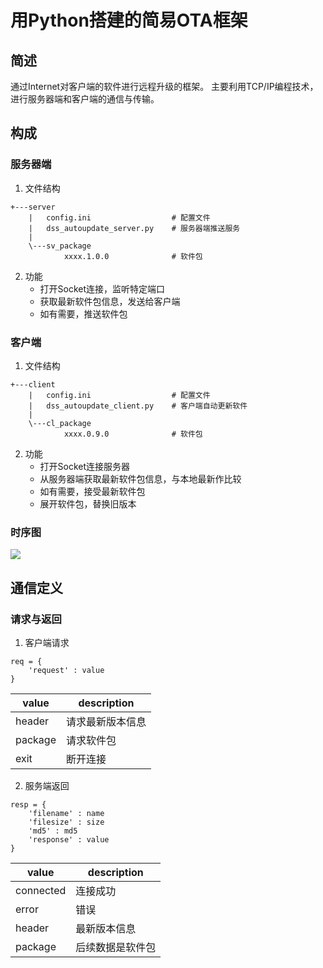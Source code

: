 # 用Python搭建的简易OTA框架
## 简述

通过Internet对客户端的软件进行远程升级的框架。
主要利用TCP/IP编程技术，进行服务器端和客户端的通信与传输。

## 构成

### 服务器端

1. 文件结构

```
+---server
    |   config.ini                  # 配置文件
    |   dss_autoupdate_server.py    # 服务器端推送服务
    |
    \---sv_package
            xxxx.1.0.0              # 软件包
```

2. 功能
    - 打开Socket连接，监听特定端口
    - 获取最新软件包信息，发送给客户端
    - 如有需要，推送软件包

### 客户端

1. 文件结构

```
+---client
    |   config.ini                  # 配置文件
    |   dss_autoupdate_client.py    # 客户端自动更新软件
    |
    \---cl_package
            xxxx.0.9.0              # 软件包
```

2. 功能
    - 打开Socket连接服务器
    - 从服务器端获取最新软件包信息，与本地最新作比较
    - 如有需要，接受最新软件包
    - 展开软件包，替换旧版本

### 时序图

![](https://www.websequencediagrams.com/cgi-bin/cdraw?lz=dGl0bGUgT1RB5pe25bqP5Zu-CgphY3RvciBVc2VyCgoKVXNlci0-Q2xpZW50OiDlkK_liqjoh6rliqjmm7TmlrDnqIvluo8KCgAcBi0-K1NlcnZlcjog5bu656uLVENQ6L-e5o6lCgASBi0-LQBECOi_lOWbngAYBue7k-aenAAzE-ivt-axguacgOaWsOi9r-S7tuWMheS_oeaBrwA6GAAXFiAKCgphbHQg5pyJ5paw54mI5pysCiAgICAAgTAJVXMAawai6Zeu5piv5ZCm6ZyA6KaBAIFiBgAnBQCCBwYAgTMPAIE1ByAgICAATAVhbHQgAC4MABAGAF4NAIFBHQAmCQCCIRHmjqjpgIEAFxgAgnoIACUJoKHpqowAdAkAfQkAggEFABcF6YCa6L-HAIEWCQAxFOWxleW8gACBChIAXBWbv-aNouaXpwCCUwsAbRFlbHNlACcftOaWsOWksei0pQAsF25kAIFEEgCEeAgAhCoPlq3lvIAAgkERAIUbCYWz6ZetAIUaBwCCHA1lbHNlIOS4jQCDchEAIkoAgT8ICgBnBeaXoACFAhYAgTgZAIEsIQplbmQKCg&s=modern-blue)

## 通信定义

### 请求与返回

1. 客户端请求

```
req = {
    'request' : value
}
```

| value | description |
| ----- | ----------- |
| header | 请求最新版本信息 |
| package | 请求软件包 |
| exit | 断开连接 |

2. 服务端返回

```
resp = {
    'filename' : name
    'filesize' : size
    'md5' : md5
    'response' : value
}
```

| value | description |
| ----- | ----------- |
| connected | 连接成功 |
| error | 错误 |
| header | 最新版本信息 |
| package | 后续数据是软件包 |

